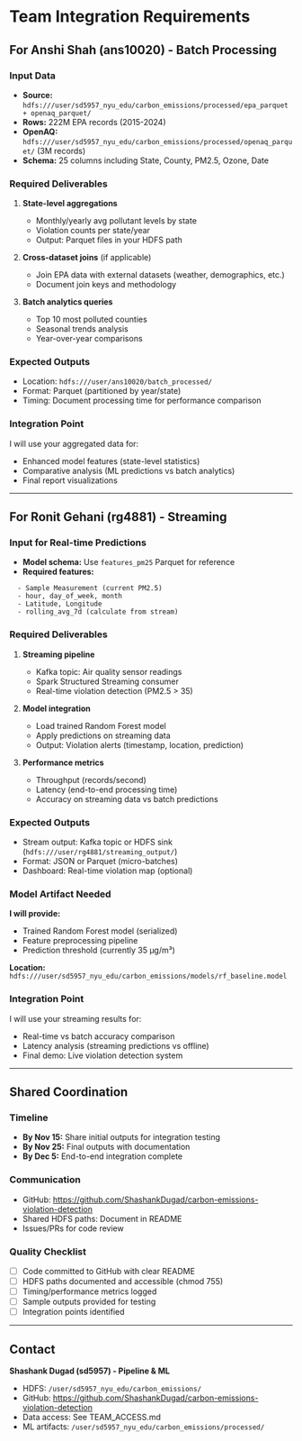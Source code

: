 # Team Integration Requirements

## For Anshi Shah (ans10020) - Batch Processing

### Input Data
- **Source:** `hdfs:///user/sd5957_nyu_edu/carbon_emissions/processed/epa_parquet + openaq_parquet/`
- **Rows:** 222M EPA records (2015-2024)
- **OpenAQ:** `hdfs:///user/sd5957_nyu_edu/carbon_emissions/processed/openaq_parquet/` (3M records)
- **Schema:** 25 columns including State, County, PM2.5, Ozone, Date

### Required Deliverables
1. **State-level aggregations**
   - Monthly/yearly avg pollutant levels by state
   - Violation counts per state/year
   - Output: Parquet files in your HDFS path

2. **Cross-dataset joins** (if applicable)
   - Join EPA data with external datasets (weather, demographics, etc.)
   - Document join keys and methodology

3. **Batch analytics queries**
   - Top 10 most polluted counties
   - Seasonal trends analysis
   - Year-over-year comparisons

### Expected Outputs
- Location: `hdfs:///user/ans10020/batch_processed/`
- Format: Parquet (partitioned by year/state)
- Timing: Document processing time for performance comparison

### Integration Point
I will use your aggregated data for:
- Enhanced model features (state-level statistics)
- Comparative analysis (ML predictions vs batch analytics)
- Final report visualizations

---

## For Ronit Gehani (rg4881) - Streaming

### Input for Real-time Predictions
- **Model schema:** Use `features_pm25` Parquet for reference
- **Required features:**
```
  - Sample Measurement (current PM2.5)
  - hour, day_of_week, month
  - Latitude, Longitude
  - rolling_avg_7d (calculate from stream)
```

### Required Deliverables
1. **Streaming pipeline**
   - Kafka topic: Air quality sensor readings
   - Spark Structured Streaming consumer
   - Real-time violation detection (PM2.5 > 35)

2. **Model integration**
   - Load trained Random Forest model
   - Apply predictions on streaming data
   - Output: Violation alerts (timestamp, location, prediction)

3. **Performance metrics**
   - Throughput (records/second)
   - Latency (end-to-end processing time)
   - Accuracy on streaming data vs batch predictions

### Expected Outputs
- Stream output: Kafka topic or HDFS sink (`hdfs:///user/rg4881/streaming_output/`)
- Format: JSON or Parquet (micro-batches)
- Dashboard: Real-time violation map (optional)

### Model Artifact Needed
**I will provide:**
- Trained Random Forest model (serialized)
- Feature preprocessing pipeline
- Prediction threshold (currently 35 µg/m³)

**Location:** `hdfs:///user/sd5957_nyu_edu/carbon_emissions/models/rf_baseline.model`

### Integration Point
I will use your streaming results for:
- Real-time vs batch accuracy comparison
- Latency analysis (streaming predictions vs offline)
- Final demo: Live violation detection system

---

## Shared Coordination

### Timeline
- **By Nov 15:** Share initial outputs for integration testing
- **By Nov 25:** Final outputs with documentation
- **By Dec 5:** End-to-end integration complete

### Communication
- GitHub: https://github.com/ShashankDugad/carbon-emissions-violation-detection
- Shared HDFS paths: Document in README
- Issues/PRs for code review

### Quality Checklist
- [ ] Code committed to GitHub with clear README
- [ ] HDFS paths documented and accessible (chmod 755)
- [ ] Timing/performance metrics logged
- [ ] Sample outputs provided for testing
- [ ] Integration points identified

---

## Contact
**Shashank Dugad (sd5957) - Pipeline & ML**
- HDFS: `/user/sd5957_nyu_edu/carbon_emissions/`
- GitHub: https://github.com/ShashankDugad/carbon-emissions-violation-detection
- Data access: See TEAM_ACCESS.md
- ML artifacts: `/user/sd5957_nyu_edu/carbon_emissions/processed/`
